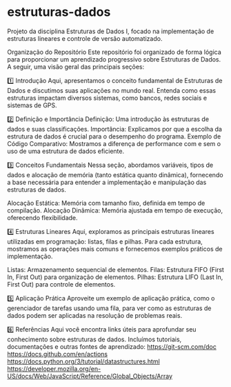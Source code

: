# estruturas-dados
Projeto da disciplina Estruturas de Dados I, focado na implementação de estruturas lineares e controle de versão automatizado.

Organização do Repositório
Este repositório foi organizado de forma lógica para proporcionar um aprendizado progressivo sobre Estruturas de Dados. A seguir, uma visão geral das principais seções:


1️⃣ Introdução
Aqui, apresentamos o conceito fundamental de Estruturas de Dados e discutimos suas aplicações no mundo real. Entenda como essas estruturas impactam diversos sistemas, como bancos, redes sociais e sistemas de GPS.


2️⃣ Definição e Importância
Definição: Uma introdução às estruturas de dados e suas classificações.
Importância: Explicamos por que a escolha da estrutura de dados é crucial para o desempenho do programa.
Exemplo de Código Comparativo: Mostramos a diferença de performance com e sem o uso de uma estrutura de dados eficiente.


3️⃣ Conceitos Fundamentais
Nessa seção, abordamos variáveis, tipos de dados e alocação de memória (tanto estática quanto dinâmica), fornecendo a base necessária para entender a implementação e manipulação das estruturas de dados.

Alocação Estática: Memória com tamanho fixo, definida em tempo de compilação.
Alocação Dinâmica: Memória ajustada em tempo de execução, oferecendo flexibilidade.


4️⃣ Estruturas Lineares
Aqui, exploramos as principais estruturas lineares utilizadas em programação: listas, filas e pilhas. Para cada estrutura, mostramos as operações mais comuns e fornecemos exemplos práticos de implementação.

Listas: Armazenamento sequencial de elementos.
Filas: Estrutura FIFO (First In, First Out) para organização de elementos.
Pilhas: Estrutura LIFO (Last In, First Out) para controle de elementos.


5️⃣ Aplicação Prática
Aproveite um exemplo de aplicação prática, como o gerenciador de tarefas usando uma fila, para ver como as estruturas de dados podem ser aplicadas na resolução de problemas reais.


6️⃣ Referências
Aqui você encontra links úteis para aprofundar seu conhecimento sobre estruturas de dados. Incluímos tutoriais, documentações e outras fontes de aprendizado:
https://git-scm.com/doc
https://docs.github.com/en/actions
https://docs.python.org/3/tutorial/datastructures.html
https://developer.mozilla.org/en-US/docs/Web/JavaScript/Reference/Global_Objects/Array
